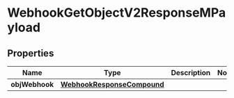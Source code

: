 

# WebhookGetObjectV2ResponseMPayload

## Properties

Name | Type | Description | Notes
------------ | ------------- | ------------- | -------------
**objWebhook** | [**WebhookResponseCompound**](WebhookResponseCompound.md) |  | 




